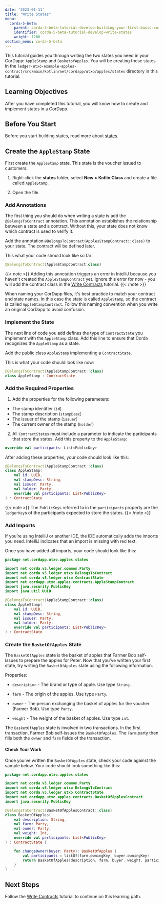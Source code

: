 ```yaml
---
date: '2023-01-11'
title: "Write States"
menu:
  corda-5-beta:
    parent: corda-5-beta-tutorial-develop-building-your-first-basic-cordapp
    identifier: corda-5-beta-tutorial-develop-write-states
    weight: 1200
section_menu: corda-5-beta
---
```


This tutorial guides you through writing the two states you need in your CorDapp: `AppleStamp` and `BasketofApples`. You will be creating these states in the `ledger-utxo-example-apples-contract/src/main/kotlin/net/cordapp/utxo/apples/states` directory in this tutorial.

## Learning Objectives

After you have completed this tutorial, you will know how to create and implement states in a CorDapp.

## Before You Start

Before you start building states, read more about [states](../../ledger/states.md).


## Create the `AppleStamp` State

First create the `AppleStamp` state. This state is the voucher issued to customers.

1. Right-click the **states** folder, select **New > Kotlin Class** and create a file called `AppleStamp`.

2. Open the file.

### Add Annotations

The first thing you should do when writing a state is add the `@BelongsToContract` annotation. This annotation establishes the relationship between a state and a contract. Without this, your state does not know which contract is used to verify it.

Add the annotation `@BelongsToContract(ApplesStampContract::class)` to your state. The contract will be defined later.

This what your code should look like so far:

```kotlin
@BelongsToContract(AppleStampContract.class)
```

{{< note >}}
Adding this annotation triggers an error in IntelliJ because you haven't created the `AppleStampContract` yet. Ignore this error for now - you will add the contract class in the [Write Contracts](basic-cordapp-contract.md) tutorial.
{{< /note >}}

When naming your CorDapp files, it's best practice to match your contract and state names. In this case the state is called `AppleStamp`, so the contract is called `AppleStampContract`. Follow this naming convention when you write an original CorDapp to avoid confusion.


### Implement the State

The next line of code you add defines the type of `ContractState` you implement with the `AppleStamp` class. Add this line to ensure that Corda recognizes the `AppleStamp` as a state.

Add the public class `AppleStamp` implementing a `ContractState`.

This is what your code should look like now:

```kotlin
@BelongsToContract(AppleStampContract::class)
class AppleStamp : ContractState
```

### Add the Required Properties

1. Add the properties for the following parameters:
* The stamp identifier (`id`)
* The stamp description (`stampDesc`)
* The issuer of the stamp (`issuer`)
* The current owner of the stamp (`holder`)

2. All `ContractStates` must include a parameter to indicate the participants that store the states. Add this property to the `AppleStamp`:

```kotlin
override val participants: List<PublicKey>
```

After adding these properties, your code should look like this:

```kotlin
@BelongsToContract(AppleStampContract::class)
class AppleStamp(
    val id: UUID,
    val stampDesc: String,
    val issuer: Party,
    val holder: Party,
    override val participants: List<PublicKey>
) : ContractState
```

{{< note >}}
The `PublicKey`s referred to in the `participants` property are the `ledgerKey`s of the participants expected to store the states.
{{< /note >}}

### Add Imports

If you’re using IntelliJ or another IDE, the IDE automatically adds the imports you need. IntelliJ indicates that an import is missing with red text.

Once you have added all imports, your code should look like this:

```kotlin
package net.cordapp.utxo.apples.states

import net.corda.v5.ledger.common.Party
import net.corda.v5.ledger.utxo.BelongsToContract
import net.corda.v5.ledger.utxo.ContractState
import net.cordapp.utxo.apples.contracts.AppleStampContract
import java.security.PublicKey
import java.util.UUID

@BelongsToContract(AppleStampContract::class)
class AppleStamp(
    val id: UUID,
    val stampDesc: String,
    val issuer: Party,
    val holder: Party,
    override val participants: List<PublicKey>
) : ContractState
```

### Create the `BasketOfApples` State

The `BasketOfApples` state is the basket of apples that Farmer Bob self-issues to prepare the apples for Peter. Now that you’ve written your first state, try writing the `BasketOfApples` state using the following information.

Properties:

* `description` - The brand or type of apple. Use type `String`.

* `farm` - The origin of the apples. Use type `Party`.

* `owner` - The person exchanging the basket of apples for the voucher (Farmer Bob). Use type `Party`.

* `weight` - The weight of the basket of apples. Use type `int`.

The `BasketOfApples` state is involved in two transactions. In the first transaction, Farmer Bob self-issues the `BasketOfApples`. The `Farm` party then fills both the `owner` and `farm` fields of the transaction.

#### Check Your Work

Once you’ve written the `BasketOfApples` state, check your code against the sample below. Your code should look something like this:

```kotlin
package net.cordapp.utxo.apples.states

import net.corda.v5.ledger.common.Party
import net.corda.v5.ledger.utxo.BelongsToContract
import net.corda.v5.ledger.utxo.ContractState
import net.cordapp.utxo.apples.contracts.BasketOfApplesContract
import java.security.PublicKey

@BelongsToContract(BasketOfApplesContract::class)
class BasketOfApples(
    val description: String,
    val farm: Party,
    val owner: Party,
    val weight: Int,
    override val participants: List<PublicKey>
) : ContractState {

    fun changeOwner(buyer: Party): BasketOfApples {
        val participants = listOf(farm.owningKey, buyer.owningKey)
        return BasketOfApples(description, farm, buyer, weight, participants)
    }
}
```

## Next Steps

Follow the [Write Contracts](basic-cordapp-contract.md) tutorial to continue on this learning path.
